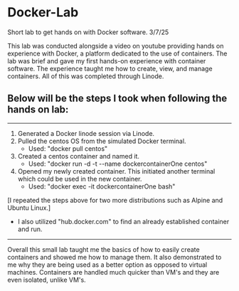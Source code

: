 # Docker-Lab
Short lab to get hands on with Docker software.
3/7/25

This lab was conducted alongside a video on youtube providing hands on experience with Docker, a platform dedicated to the use of containers. The lab was brief and gave my first hands-on experience with container software. The experience taught me how to create, view, and manage containers. All of this was completed through Linode.

## Below will be the steps I took when following the hands on lab:
___________________________________________________________________________

1. Generated a Docker linode session via Linode.
2. Pulled the centos OS from the simulated Docker terminal.
    - Used: "docker pull centos"
3. Created a centos container and named it.
    - Used: "docker run -d -t --name dockercontainerOne centos"
4. Opened my newly created container. This initiated another terminal which could be used in the new container.
    - Used: "docker exec -it dockercontainerOne bash"

[I repeated the steps above for two more distributions such as Alpine and Ubuntu Linux.]

  - I also utilized "hub.docker.com" to find an already established container and run.
______________________________________________________________________________

Overall this small lab taught me the basics of how to easily create containers and showed me how to manage them. It also demonstrated
to me why they are being used as a better option as opposed to virtual machines. Containers are handled much quicker than VM's and 
they are even isolated, unlike VM's.
